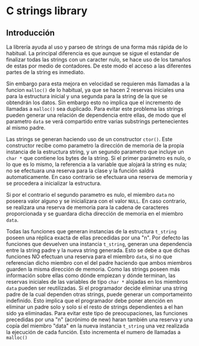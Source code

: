 # C strings library

## Introducción
La librería ayuda al uso y parseo de strings de una forma más rápida de lo habitual. 
La principal diferencia es que aunque se sigue el estandar de finalizar todas las strings con un caracter nulo, se hace uso de los tamaños de estas por medio de contadores. De este modo el acceso a las diferentes partes de la string es inmediato.

Sin embargo para esta mejora en velocidad se requieren más llamadas a la funcion `malloc()` de lo habitual, ya que se hacen 2 reservas iniciales una para la estructura inicial y una segunda para la string de la que se obtendrán los datos. Sin embargo esto no implica que el incremento de llamadas a `malloc()` sea duplicado. Para evitar este problema las strings pueden generar una relación de dependencia entre ellas, de modo que el parametro `data` se verá compartido entre varias substrings pertenecientes al mismo padre.

Las strings se generan haciendo uso de un constructor `ctor()`. Este constructor recibe como parametro la dirección de memoria de la propia instancia de la estructura string, y un segundo parametro que incluye un `char *` que contiene los bytes de la string. Si el primer parámetro es nulo, o lo que es lo mismo, la referencia a la variable que alojará la string es nula; no se efectuara una reserva para la clase y la función saldrá automaticamente. En caso contrario se efectuara una reserva de memoria y se procedera a inicializar la estructura.

Si por el contrario el segundo parametro es nulo, el miembro `data` no poseera valor alguno y se inicializara con el valor `NULL`. En caso contrario, se realizara una reserva de memoria para la cadena de caracteres proporcionada y se guardara dicha dirección de memoria en el miembro `data`.

Todas las funciones que generan instancias de la estructura `t_string` poseen una réplica exacta de ellas precedidas por una "n". Por defecto las funciones que devuelven una instancia `t_string`, generan una dependencia entre la string padre y la nueva string generada. Esto se debe a que dichas funciones NO efectuan una reserva para el miembro `data`, si no que referencian dicho miembro con el del padre haciendo que ambos miembros guarden la misma dirección de memoria. Como las strings poseen más información sobre ellas como dónde empiezan y dónde terminan, las reservas iniciales de las variables de tipo `char *` alojadas en los miembros `data` pueden ser reutilizadas. Si el programador decide eliminar una string padre de la cual dependen otras strings, puede generar un comportameinto indefinido. Esto implica que el programador debe poner atención en eliminar un padre solo y solo si el resto de strings dependientes a el han sido ya eliminadas. 
Para evitar este tipo de preocupaciones, las funciones precedidas por una "n" (acrónimo de new) haran también una reserva y una copía del miembro "data" en la nueva instancia `t_string` una vez realizada la ejecución de cada función. Esto incrementa el numero de llamadas a `malloc()`